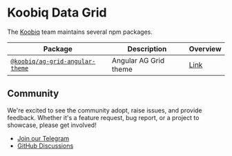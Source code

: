 # Koobiq Data Grid

The [Koobiq](https://koobiq.io/en) team maintains several npm packages.

| Package                                                                      | Description           | Overview                                |
| ---------------------------------------------------------------------------- | --------------------- | --------------------------------------- |
| [`@koobiq/ag-grid-angular-theme`](/packages/ag-grid-angular-theme/README.md) | Angular AG Grid theme | [Link](https://data-grid-next.web.app/) |

## Community

We're excited to see the community adopt, raise issues, and provide feedback.
Whether it's a feature request, bug report, or a project to showcase, please get involved!

- [Join our Telegram](https://t.me/koobiq_io)
- [GitHub Discussions](https://github.com/koobiq/angular-components/discussions)
